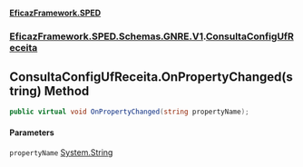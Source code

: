 #### [EficazFramework.SPED](EficazFrameworkSPED.md 'EficazFramework SPED')
### [EficazFramework.SPED.Schemas.GNRE.V1](EficazFramework.SPED.Schemas.GNRE.V1.md 'EficazFramework.SPED.Schemas.GNRE.V1').[ConsultaConfigUfReceita](EficazFramework.SPED.Schemas.GNRE.V1/ConsultaConfigUfReceita.md 'EficazFramework.SPED.Schemas.GNRE.V1.ConsultaConfigUfReceita')

## ConsultaConfigUfReceita.OnPropertyChanged(string) Method

```csharp
public virtual void OnPropertyChanged(string propertyName);
```
#### Parameters

<a name='EficazFramework.SPED.Schemas.GNRE.V1.ConsultaConfigUfReceita.OnPropertyChanged(string).propertyName'></a>

`propertyName` [System.String](https://docs.microsoft.com/en-us/dotnet/api/System.String 'System.String')